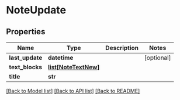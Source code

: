 # NoteUpdate

## Properties
Name | Type | Description | Notes
------------ | ------------- | ------------- | -------------
**last_update** | **datetime** |  | [optional] 
**text_blocks** | [**list[NoteTextNew]**](NoteTextNew.md) |  | 
**title** | **str** |  | 

[[Back to Model list]](../README.md#documentation-for-models) [[Back to API list]](../README.md#documentation-for-api-endpoints) [[Back to README]](../README.md)


